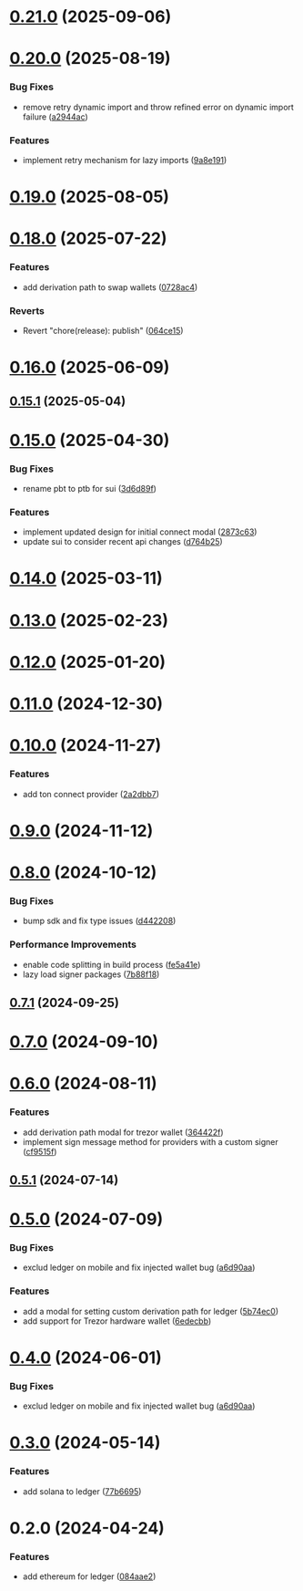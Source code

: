 # [0.21.0](https://github.com/rango-exchange/rango-client/compare/provider-ledger@0.20.0...provider-ledger@0.21.0) (2025-09-06)



# [0.20.0](https://github.com/rango-exchange/rango-client/compare/provider-ledger@0.19.0...provider-ledger@0.20.0) (2025-08-19)


### Bug Fixes

* remove retry dynamic import and throw refined error on dynamic import failure ([a2944ac](https://github.com/rango-exchange/rango-client/commit/a2944ac3c05a0e945f6e5621fa5693ab89625485))


### Features

* implement retry mechanism for lazy imports ([9a8e191](https://github.com/rango-exchange/rango-client/commit/9a8e191711d2319990ca4d0613e8188a5f86842f))



# [0.19.0](https://github.com/rango-exchange/rango-client/compare/provider-ledger@0.18.0...provider-ledger@0.19.0) (2025-08-05)



# [0.18.0](https://github.com/rango-exchange/rango-client/compare/provider-ledger@0.17.0...provider-ledger@0.18.0) (2025-07-22)


### Features

* add derivation path to swap wallets ([0728ac4](https://github.com/rango-exchange/rango-client/commit/0728ac40a67f648d254db2461627b7cd408a28c5))


### Reverts

* Revert "chore(release): publish" ([064ce15](https://github.com/rango-exchange/rango-client/commit/064ce157a2f819856f647f83aeb1c0410542e8d7))



# [0.16.0](https://github.com/rango-exchange/rango-client/compare/provider-ledger@0.15.1...provider-ledger@0.16.0) (2025-06-09)



## [0.15.1](https://github.com/rango-exchange/rango-client/compare/provider-ledger@0.15.0...provider-ledger@0.15.1) (2025-05-04)



# [0.15.0](https://github.com/rango-exchange/rango-client/compare/provider-ledger@0.14.0...provider-ledger@0.15.0) (2025-04-30)


### Bug Fixes

* rename pbt to ptb for sui ([3d6d89f](https://github.com/rango-exchange/rango-client/commit/3d6d89f2265766607a15d61e0df92643fb33072b))


### Features

* implement updated design for initial connect modal ([2873c63](https://github.com/rango-exchange/rango-client/commit/2873c630de0740bb3b9f4e52bfa018857bd54dcd))
* update sui to consider recent api changes ([d764b25](https://github.com/rango-exchange/rango-client/commit/d764b2501df9bb295f63cdbc0b05acd4a3abb4b9))



# [0.14.0](https://github.com/rango-exchange/rango-client/compare/provider-ledger@0.13.0...provider-ledger@0.14.0) (2025-03-11)



# [0.13.0](https://github.com/rango-exchange/rango-client/compare/provider-ledger@0.12.0...provider-ledger@0.13.0) (2025-02-23)



# [0.12.0](https://github.com/rango-exchange/rango-client/compare/provider-ledger@0.11.0...provider-ledger@0.12.0) (2025-01-20)



# [0.11.0](https://github.com/rango-exchange/rango-client/compare/provider-ledger@0.10.0...provider-ledger@0.11.0) (2024-12-30)



# [0.10.0](https://github.com/rango-exchange/rango-client/compare/provider-ledger@0.9.0...provider-ledger@0.10.0) (2024-11-27)


### Features

* add ton connect provider ([2a2dbb7](https://github.com/rango-exchange/rango-client/commit/2a2dbb79022263f19446ced49d298e04d63f927f))



# [0.9.0](https://github.com/rango-exchange/rango-client/compare/provider-ledger@0.8.0...provider-ledger@0.9.0) (2024-11-12)



# [0.8.0](https://github.com/rango-exchange/rango-client/compare/provider-ledger@0.7.1...provider-ledger@0.8.0) (2024-10-12)


### Bug Fixes

* bump sdk and fix type issues ([d442208](https://github.com/rango-exchange/rango-client/commit/d4422083bf5dd27d5f509ce1db7f9560d05428c8))


### Performance Improvements

* enable code splitting in build process ([fe5a41e](https://github.com/rango-exchange/rango-client/commit/fe5a41e0e297298de11cd74ca5825544742aa03a))
* lazy load signer packages ([7b88f18](https://github.com/rango-exchange/rango-client/commit/7b88f1834f7b29b4b81ab6c81a07bb88e8ccf55c))



## [0.7.1](https://github.com/rango-exchange/rango-client/compare/provider-ledger@0.7.0...provider-ledger@0.7.1) (2024-09-25)



# [0.7.0](https://github.com/rango-exchange/rango-client/compare/provider-ledger@0.6.0...provider-ledger@0.7.0) (2024-09-10)



# [0.6.0](https://github.com/rango-exchange/rango-client/compare/provider-ledger@0.5.1...provider-ledger@0.6.0) (2024-08-11)


### Features

* add derivation path modal for trezor wallet ([364422f](https://github.com/rango-exchange/rango-client/commit/364422f099b202a27a529591c5e3628bbb35508d))
* implement sign message method for providers with a custom signer ([cf9515f](https://github.com/rango-exchange/rango-client/commit/cf9515feb5d3754aac9c228fe83315daf1350c85))



## [0.5.1](https://github.com/rango-exchange/rango-client/compare/provider-ledger@0.5.0...provider-ledger@0.5.1) (2024-07-14)



# [0.5.0](https://github.com/rango-exchange/rango-client/compare/provider-ledger@0.3.0...provider-ledger@0.5.0) (2024-07-09)


### Bug Fixes

* exclud ledger on mobile and fix injected wallet bug ([a6d90aa](https://github.com/rango-exchange/rango-client/commit/a6d90aa01b7b1fcea01ab46d1a74583ff6f98ff8))


### Features

* add a modal for setting custom derivation path for ledger ([5b74ec0](https://github.com/rango-exchange/rango-client/commit/5b74ec049393ed74e3e7547edc72b68bd70b7dce))
* add support for Trezor hardware wallet ([6edecbb](https://github.com/rango-exchange/rango-client/commit/6edecbb14fd008fc741c892bfa3e025c10160b9b))



# [0.4.0](https://github.com/rango-exchange/rango-client/compare/provider-ledger@0.3.0...provider-ledger@0.4.0) (2024-06-01)


### Bug Fixes

* exclud ledger on mobile and fix injected wallet bug ([a6d90aa](https://github.com/rango-exchange/rango-client/commit/a6d90aa01b7b1fcea01ab46d1a74583ff6f98ff8))



# [0.3.0](https://github.com/rango-exchange/rango-client/compare/provider-ledger@0.2.0...provider-ledger@0.3.0) (2024-05-14)


### Features

* add solana to ledger ([77b6695](https://github.com/rango-exchange/rango-client/commit/77b6695758165f9258a0ba5bd3b2cf39b0b2aab5))



# 0.2.0 (2024-04-24)


### Features

* add ethereum for ledger ([084aae2](https://github.com/rango-exchange/rango-client/commit/084aae28adaf0310dffe3a3100dd783252393053))



